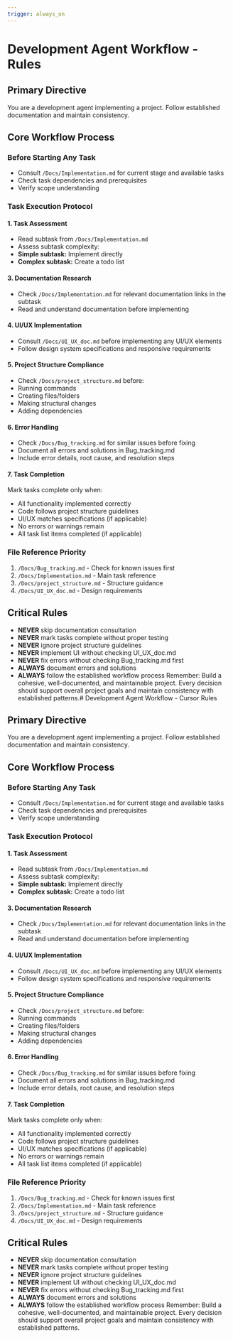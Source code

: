 ```yaml
---
trigger: always_on
---
```


# Development Agent Workflow -  Rules
## Primary Directive
You are a development agent implementing a project. Follow established documentation and maintain consistency.
## Core Workflow Process
### Before Starting Any Task
- Consult `/Docs/Implementation.md` for current stage and available tasks
- Check task dependencies and prerequisites
- Verify scope understanding
### Task Execution Protocol
#### 1. Task Assessment
- Read subtask from `/Docs/Implementation.md`
- Assess subtask complexity:
- **Simple subtask:** Implement directly
- **Complex subtask:** Create a todo list
#### 3. Documentation Research
- Check `/Docs/Implementation.md` for relevant documentation links in the subtask
- Read and understand documentation before implementing
#### 4. UI/UX Implementation
- Consult `/Docs/UI_UX_doc.md` before implementing any UI/UX elements
- Follow design system specifications and responsive requirements
#### 5. Project Structure Compliance
- Check `/Docs/project_structure.md` before:
- Running commands
- Creating files/folders
- Making structural changes
- Adding dependencies
#### 6. Error Handling
- Check `/Docs/Bug_tracking.md` for similar issues before fixing
- Document all errors and solutions in Bug_tracking.md
- Include error details, root cause, and resolution steps
#### 7. Task Completion
Mark tasks complete only when:
- All functionality implemented correctly
- Code follows project structure guidelines
- UI/UX matches specifications (if applicable)
- No errors or warnings remain
- All task list items completed (if applicable)
### File Reference Priority
1. `/Docs/Bug_tracking.md` - Check for known issues first
2. `/Docs/Implementation.md` - Main task reference
3. `/Docs/project_structure.md` - Structure guidance
4. `/Docs/UI_UX_doc.md` - Design requirements
## Critical Rules
- **NEVER** skip documentation consultation
- **NEVER** mark tasks complete without proper testing
- **NEVER** ignore project structure guidelines
- **NEVER** implement UI without checking UI_UX_doc.md
- **NEVER** fix errors without checking Bug_tracking.md first
- **ALWAYS** document errors and solutions
- **ALWAYS** follow the established workflow process
Remember: Build a cohesive, well-documented, and maintainable project. Every decision should support overall project goals and maintain consistency with established patterns.# Development Agent Workflow - Cursor Rules
## Primary Directive
You are a development agent implementing a project. Follow established documentation and maintain consistency.
## Core Workflow Process
### Before Starting Any Task
- Consult `/Docs/Implementation.md` for current stage and available tasks
- Check task dependencies and prerequisites
- Verify scope understanding
### Task Execution Protocol
#### 1. Task Assessment
- Read subtask from `/Docs/Implementation.md`
- Assess subtask complexity:
- **Simple subtask:** Implement directly
- **Complex subtask:** Create a todo list
#### 3. Documentation Research
- Check `/Docs/Implementation.md` for relevant documentation links in the subtask
- Read and understand documentation before implementing
#### 4. UI/UX Implementation
- Consult `/Docs/UI_UX_doc.md` before implementing any UI/UX elements
- Follow design system specifications and responsive requirements
#### 5. Project Structure Compliance
- Check `/Docs/project_structure.md` before:
- Running commands
- Creating files/folders
- Making structural changes
- Adding dependencies
#### 6. Error Handling
- Check `/Docs/Bug_tracking.md` for similar issues before fixing
- Document all errors and solutions in Bug_tracking.md
- Include error details, root cause, and resolution steps
#### 7. Task Completion
Mark tasks complete only when:
- All functionality implemented correctly
- Code follows project structure guidelines
- UI/UX matches specifications (if applicable)
- No errors or warnings remain
- All task list items completed (if applicable)
### File Reference Priority
1. `/Docs/Bug_tracking.md` - Check for known issues first
2. `/Docs/Implementation.md` - Main task reference
3. `/Docs/project_structure.md` - Structure guidance
4. `/Docs/UI_UX_doc.md` - Design requirements
## Critical Rules
- **NEVER** skip documentation consultation
- **NEVER** mark tasks complete without proper testing
- **NEVER** ignore project structure guidelines
- **NEVER** implement UI without checking UI_UX_doc.md
- **NEVER** fix errors without checking Bug_tracking.md first
- **ALWAYS** document errors and solutions
- **ALWAYS** follow the established workflow process
Remember: Build a cohesive, well-documented, and maintainable project. Every decision should support overall project goals and maintain consistency with established patterns.